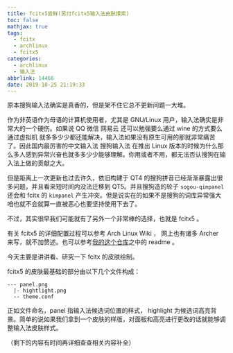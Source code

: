 ```yaml
---
title: fcitx5尝鲜(另付fcitx5输入法皮肤摸索)
toc: false
mathjax: true
tags:
  - fcitx
  - archlinux
  - fcitx5
categories:
  - archlinux
  - 输入法
abbrlink: 14466
date: 2019-10-25 21:19:33
---
```


原本搜狗输入法确实是真香的，但是架不住它总不更新问题一大堆。

<!--more-->

作为非英语作为母语的计算机使用者，尤其是 GNU/Linux 用户，输入法确实是非常大的一个硬伤。如果说 QQ 微信 网易云 还可以勉强要么通过 wine 的方式要么通过虚拟机 就多多少少都还能解决，输入法如果没有原生可用的那就非常痛苦了。因此国内最厉害的中文输入法 搜狗输入法 在推出 Linux 版本的时候为什么那么多人感到异常兴奋也就多多少少能够理解。你用或者不用，都无法否认搜狗在输入法上做的贡献之大。

但是距离上一次更新也过去许久，依旧构建于 QT4 的搜狗拼音已经渐渐暴露出很多问题，并且看来短时间内没法迁移到 QT5。并且搜狗造的轮子 `sogou-qimpanel` 还会和 fcitx 的 `kimpanel` 产生冲突。但是说实在的如果不是搜狗的词库异常强大咱也就不会就算一直被恶心也要坚持使用下去了。

不过，其实很早我们可能就有了另外一个非常棒的选择，也就是 fcitx5 。

有关 fcitx5 的详细配置过程可以参考 Arch Linux Wiki ， 网上也有诸多 Archer 来写，就不加赘述。也可以参考[我的这个仓库](https://github.com/weearc/fcitx5-skin-simple-blue)之中的 readme 。

今天主要是讲讲看、研究一下 fcitx 的皮肤绘制。

fcitx5 的皮肤最基础的部分由以下几个文件构成：

```
--- panel.png
  |- hightlight.png
  -- theme.conf
```

正如文件命名，panel 指输入法候选词位置的样式， highlight 为候选词高亮背景。简单的说如果我们拿到一个皮肤的样版，对面板和高亮进行更改的话就能够调整输入法皮肤样式。

（剩下的内容有时间再详细查查相关内容补全）